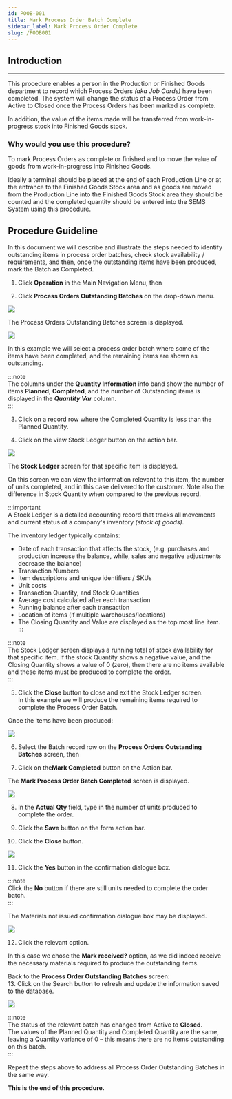 ```yaml
---
id: POOB-001
title: Mark Process Order Batch Complete
sidebar_label: Mark Process Order Complete
slug: /POOB001
---
```


## Introduction
___  

This procedure enables a person in the Production or Finished Goods department to record which Process Orders _(aka Job Cards)_ have been completed. The system will change the status of a Process Order from Active to Closed once the Process Orders has been marked as complete.  

In addition, the value of the items made will be transferred from work-in-progress stock into Finished Goods stock.  

### Why would you use this procedure?  

To mark Process Orders as complete or finished and to move the value of goods from work-in-progress into Finished Goods.   

Ideally a terminal should be placed at the end of each Production Line or at the entrance to the Finished Goods Stock area and as goods are moved from the Production Line into the Finished Goods Stock area they should be counted and the completed quantity should be entered into the SEMS System using this procedure.  

## Procedure Guideline  

In this document we will describe and illustrate the steps needed to identify outstanding items in process order batches, check stock availability / requirements, and then, once the outstanding items have been produced, mark the Batch as Completed.  

1.  Click **Operation** in the Main Navigation Menu, then  

2.  Click **Process Orders Outstanding Batches** on the drop-down menu.  

![](../static/img/docs/POOB-001/image01.png)  

The Process Orders Outstanding Batches screen is displayed.  

![](../static/img/docs/POOB-001/image02.png)  

In this example we will select a process order batch where some of the items have been completed, and the remaining items are shown as outstanding.  

:::note  
The columns under the **Quantity Information** info band show the number of items **Planned**, **Completed**, and the number of Outstanding items is displayed in the _**Quantity Var**_ column.  
:::  

3.	Click on a record row where the Completed Quantity is less than the Planned Quantity.  

4.	Click on the view Stock Ledger button on the action bar.  

![](../static/img/docs/POOB-001/image03.png)  

The **Stock Ledger** screen for that specific item is displayed.  

On this screen we can view the information relevant to this item, the number of units completed, and in this case delivered to the customer.  Note also the difference in Stock Quantity when compared to the previous record.  

:::important  
A Stock Ledger is a detailed accounting record that tracks all movements and current status of a company's inventory _(stock of goods)_.  

The inventory ledger typically contains:  
-   Date of each transaction that affects the stock, (e.g. purchases and production increase the balance, while, sales and negative adjustments decrease the balance)  
-   Transaction Numbers  
-   Item descriptions and unique identifiers / SKUs  
-   Unit costs
-   Transaction Quantity, and Stock Quantities
-   Average cost calculated after each transaction
-   Running balance after each transaction
-   Location of items (if multiple warehouses/locations)  
-   The Closing Quantity and Value are displayed as the top most line item.  
:::  

:::note  
The Stock Ledger screen displays a running total of stock availability for that specific item.  If the stock Quantity shows a negative value, and the Closing Quantity shows a value of 0 (zero), then there are no items available and these items must be produced to complete the order.  
:::  

5.	Click the **Close** button to close and exit the Stock Ledger screen.  
In this example we will produce the remaining items required to complete the Process Order Batch.  

Once the items have been produced:  

![](../static/img/docs/POOB-001/image04.png)  

6.	Select the Batch record row on the **Process Orders Outstanding Batches** screen, then  

7.	Click on the**Mark Completed** button on the Action bar.  

The **Mark Process Order Batch Completed** screen is displayed.  

![](../static/img/docs/POOB-001/image05.png)  

8.	In the **Actual Qty** field, type in the number of units produced to complete the order.  

9.	Click the **Save** button on the form action bar.  

10.	Click the **Close** button.  

![](../static/img/docs/POOB-001/image06.png)  

11.	Click the **Yes** button in the confirmation dialogue box.  

:::note  
Click the **No** button if there are still units needed to complete the order batch.  
:::  

The Materials not issued confirmation dialogue box may be displayed.  

![](../static/img/docs/POOB-001/image07.png)  

12.	Click the relevant option.  

In this case we chose the **Mark received?** option, as we did indeed receive the necessary materials required to produce the outstanding items.  

Back to the **Process Order Outstanding Batches** screen:  
13.	Click on the Search button to refresh and update the information saved to the database.  

![](../static/img/docs/POOB-001/image08.png)  

:::note  
The status of the relevant batch has changed from Active to **Closed**.  
The values of the Planned Quantity and Completed Quantity are the same, leaving a Quantity variance of 0 – this means there are no items outstanding on this batch.  
:::  

Repeat the steps above to address all Process Order Outstanding Batches in the same way.  

**This is the end of this procedure.**
